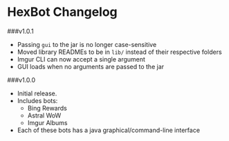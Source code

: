 HexBot Changelog
==========

###v1.0.1
- Passing `gui` to the jar is no longer case-sensitive
- Moved library READMEs to be in `lib/` instead of their respective folders
- Imgur CLI can now accept a single argument
- GUI loads when no arguments are passed to the jar

###v1.0.0
- Initial release.
- Includes bots:
  - Bing Rewards
  - Astral WoW
  - Imgur Albums
- Each of these bots has a java graphical/command-line interface
